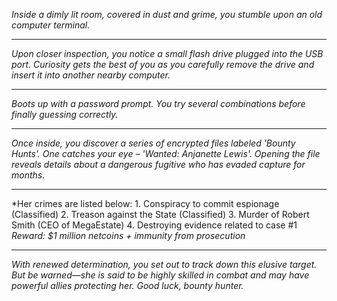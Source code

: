
*Inside a dimly lit room, covered in dust and grime, you stumble upon an old computer terminal.*

---

*Upon closer inspection, you notice a small flash drive plugged into the USB port. Curiosity gets the best of you as you carefully remove the drive and insert it into another nearby computer.*

---

*Boots up with a password prompt. You try several combinations before finally guessing correctly.*

---

*Once inside, you discover a series of encrypted files labeled 'Bounty Hunts'. One catches your eye – 'Wanted: Anjanette Lewis'. Opening the file reveals details about a dangerous fugitive who has evaded capture for months.*

---

*Her crimes are listed below:
    1. Conspiracy to commit espionage (Classified)
    2. Treason against the State (Classified)
    3. Murder of Robert Smith (CEO of MegaEstate)
    4. Destroying evidence related to case #1
*Reward: $1 million netcoins + immunity from prosecution*

---

*With renewed determination, you set out to track down this elusive target. But be warned—she is said to be highly skilled in combat and may have powerful allies protecting her. Good luck, bounty hunter.*
